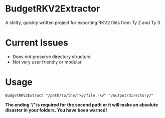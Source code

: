 # BudgetRKV2Extractor
A shitty, quickly written project for exporting RKV2 files from Ty 2 and Ty 3

# Current Issues
- Does not preserve directory structure
- Not very user friendly or modular

# Usage
`BudgetRKV2Extract "/path/to/the/rkv/file.rkv" "/output/directory/"`

**The ending '/' is required for the second path or it will make an absolute disaster in your folders. You have been warned!**
